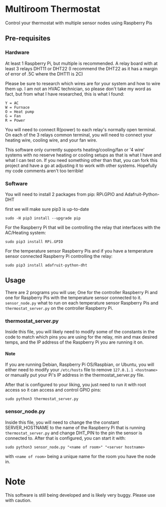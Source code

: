 # Multiroom Thermostat
Control your thermostat with multiple sensor nodes using Raspberry Pis

## Pre-requisites

### Hardware
At least 1 Raspberry Pi, but multiple is recommended.
A relay board with at least 3 relays
DHT11 or DHT22 (I recommend the DHT22 as it has a margin of error of .5C where the DHT11 is 2C) 

Please be sure to research which wires are for your system and how to wire them up. I am not an HVAC technician, so please don't take my word as fact, but from what I have researched, this is what I found:
```
Y = AC
W = Furnace
O = Heat pump
G = Fan
R = Power
```
You will need to connect R(power) to each relay's normally open terminal.
On each of the 3 relays common terminal, you will need to connect your heating wire, cooling wire, and your fan wire.

This software only currently supports heating/cooling/fan or '4 wire' systems with no reserve heating or cooling setups as that is what I have and what I can test on. If you need something other than that, you can fork this project and have a go at adjusting it to work with other systems. Hopefully my code comments aren't too terrible!

### Software
You will need to install 2 packages from pip: RPi.GPIO and Adafruit-Python-DHT


first we will make sure pip3 is up-to-date

```sudo -H pip3 install --upgrade pip```


For the Raspberry Pi that will be controlling the relay that interfaces with the AC/Heating system:

```sudo pip3 install RPi.GPIO```


For the temperature sensor Raspberry Pis and if you have a temperature sensor connected Raspberry Pi controlling the relay:

```sudo pip3 install adafruit-python-dht```


## Usage
There are 2 programs you will use; One for the controller Raspberry Pi and one for Raspberry Pis with the temperature sensor connected to it.
`sensor_node.py` what to run on each temperature sensor Raspberry Pis and `thermostat_server.py` on the controller Raspberry Pi.


### thermostat_server.py
Inside this file, you will likely need to modify some of the constants in the code to match which pins you are using for the relay, min and max desired temps, and the IP address of the Raspberry Pi you are running it on.
#### Note
If you are running Debian, Raspberry Pi OS/Raspbian, or Ubuntu, you will either need to modify your `/etc/hosts` file to remove `127.0.1.1 <hostname>` or manually put your Pi's IP address in the thermostat_server.py file.


After that is configured to your liking, you just need to run it with root access so it can access and control GPIO pins:

```sudo python3 thermostat_server.py```

### sensor_node.py
Inside this file, you will need to change the the constant SERVER_HOSTNAME to the name of the Raspberry Pi that is running `thermostat_server.py` and change DHT_PIN to the pin the sensor is connected to.
After that is configured, you can start it with:

```sudo python3 sensor_node.py "<name of room>" "<server hostname>```

with `<name of room>` being a unique name for the room you have the node in.

# Note
This software is still being developed and is likely very buggy. Please use with caution.
